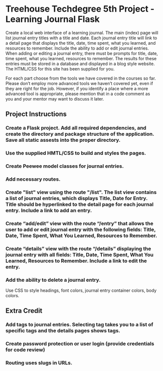 # Treehouse Techdegree 5th Project - Learning Journal Flask

Create a local web interface of a learning journal. The main (index) page will list journal entry titles with a title and date. Each journal entry title will link to a detail page that displays the title, date, time spent, what you learned, and resources to remember. Include the ability to add or edit journal entries. When adding or editing a journal entry, there must be prompts for title, date, time spent, what you learned, resources to remember. The results for these entries must be stored in a database and displayed in a blog style website. The HTML/CSS for this site has been supplied for you.

For each part choose from the tools we have covered in the courses so far. Please don’t employ more advanced tools we haven’t covered yet, even if they are right for the job. However, if you identify a place where a more advanced tool is appropriate, please mention that in a code comment as you and your mentor may want to discuss it later.

## Project Instructions

### Create a Flask project. Add all required dependencies, and create the directory and package structure of the application. Save all static assests into the proper directory.

### Use the supplied HMTL/CSS to build and styles the pages.

### Create Peewee model classes for journal entries.

### Add necessary routes.

### Create "list" view using the route "/list". The list view contains a list of journal entries, which displays Title, Date for Entry. Title should be hyperlinked to the detail page for each journal entry. Include a link to add an entry.

### Create “add/edit” view with the route “/entry” that allows the user to add or edit journal entry with the following fields: Title, Date, Time Spent, What You Learned, Resources to Remember.

### Create “details” view with the route “/details” displaying the journal entry with all fields: Title, Date, Time Spent, What You Learned, Resources to Remember. Include a link to edit the entry.

### Add the ability to delete a journal entry.
Use CSS to style headings, font colors, journal entry container colors, body colors.

## Extra Credit

### Add tags to journal entries. Selecting tag takes you to a list of specific tags and the details pages shows tags.

### Create password protection or user login (provide credentials for code review)

### Routing uses slugs in URLs.
